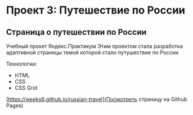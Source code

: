 # Проект 3: Путешествие по России

## Страница о путешествии по России

Учебный прокет Яндекс.Практикум
Этим проектом стала разработка адаптивной страницы темой которой стало путушествие по России

Технологии:

- HTML
- CSS
- CSS Grid

[https://weeks6.github.io/russian-travel](Посмотреть страницу на Github Pages)
